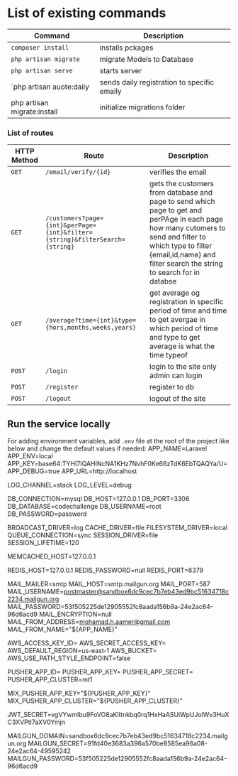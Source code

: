 # List of existing commands

| Command          | Description                                                                                  |
| ---------------- | -------------------------------------------------------------------------------------------- |
| `composer install`     | installs pckages                                                                           |
| `php artisan migrate` | migrate Models to Database |
| `php artisan serve`      | starts server                                 |
| `php artisan auote:daily | sends daily registration to specific emaily|
| php artisan migrate:install | initialize migrations folder|


### List of routes

| HTTP Method | Route              | Description                                                               |
| ----------- | ------------------ | ------------------------------------------------------------------------- |
| `GET`       | `/email/verify/{id}`      | verifies the email                                      |
| `GET`       | `/customers?page={int}&perPage={int}&filter={string}&filterSearch={string}` | gets the customers from database and page to send which page to get and perPAge in each page how many cutomers to send and filter to which type to filter {email,id,name} and filter search the string to search for in databse  |
| `GET`       | `/average?time={int}&type={hors,months,weeks,years}`   | get average og registration in specific period of time and time to get avergae in which period of time and type to get average is what the time typeof|
| `POST`      | `/login`     | login to the site only admin can login|
| `POST`      | `/register`  | register to db|
| `POST`      | `/logout`    | logout of the site|



## Run the service locally

For adding environment variables, add `.env` file at the root of the project like below and change the default values if needed:
APP_NAME=Laravel
APP_ENV=local
APP_KEY=base64:TYHI7IQAHINcNA1KHz7NvhF0Ke66zTdK6EbTQAQYa/U=
APP_DEBUG=true
APP_URL=http://localhost

LOG_CHANNEL=stack
LOG_LEVEL=debug

DB_CONNECTION=mysql
DB_HOST=127.0.0.1
DB_PORT=3306
DB_DATABASE=codechallenge
DB_USERNAME=root
DB_PASSWORD=password

BROADCAST_DRIVER=log
CACHE_DRIVER=file
FILESYSTEM_DRIVER=local
QUEUE_CONNECTION=sync
SESSION_DRIVER=file
SESSION_LIFETIME=120

MEMCACHED_HOST=127.0.0.1

REDIS_HOST=127.0.0.1
REDIS_PASSWORD=null
REDIS_PORT=6379

MAIL_MAILER=smtp
MAIL_HOST=smtp.mailgun.org
MAIL_PORT=587
MAIL_USERNAME=postmaster@sandbox6dc9cec7b7eb43ed9bc51634718c2234.mailgun.org
MAIL_PASSWORD=53f505225de12905552fc8aada156b9a-24e2ac64-96d6acd9
MAIL_ENCRYPTION=null
MAIL_FROM_ADDRESS=mohamad.h.aamer@gmail.com
MAIL_FROM_NAME="${APP_NAME}"

AWS_ACCESS_KEY_ID=
AWS_SECRET_ACCESS_KEY=
AWS_DEFAULT_REGION=us-east-1
AWS_BUCKET=
AWS_USE_PATH_STYLE_ENDPOINT=false

PUSHER_APP_ID=
PUSHER_APP_KEY=
PUSHER_APP_SECRET=
PUSHER_APP_CLUSTER=mt1

MIX_PUSHER_APP_KEY="${PUSHER_APP_KEY}"
MIX_PUSHER_APP_CLUSTER="${PUSHER_APP_CLUSTER}"

JWT_SECRET=vgVYwmlbu9FoVO8aKlItnkbq0rq1HxHaASUiWpUJolWv3HuXC3XVPtl7aXV0Ymjn

MAILGUN_DOMAIN=sandbox6dc9cec7b7eb43ed9bc51634718c2234.mailgun.org
MAILGUN_SECRET=91fd40e3683a396a570be8585ea96a08-24e2ac64-49595242
MAILGUN_PASSWORD=53f505225de12905552fc8aada156b9a-24e2ac64-96d6acd9

